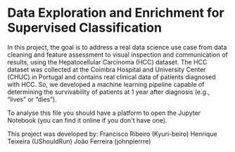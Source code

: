 # Data Exploration and Enrichment for Supervised Classification
In this project, the goal is to address a real data science use case from data cleaning and feature assessment to 
visual inspection and communication of results, using the Hepatocellular Carcinoma (HCC) dataset. The HCC 
dataset was collected at the Coimbra Hospital and University Center (CHUC) in Portugal and contains real 
clinical data of patients diagnosed with HCC. So, we developed a machine learning 
pipeline capable of determining the survivability of patients at 1 year after diagnosis (e.g., “lives” or “dies”).

To analyse this file you should have a platform to open the Jupyter Notebook (you can find it online if you don't have one).

This project was developed by:
Francisco Ribeiro (Kyuri-beiro)
Henrique Teixeira (UShouldRun)
João Ferreira (johnpierrre)
